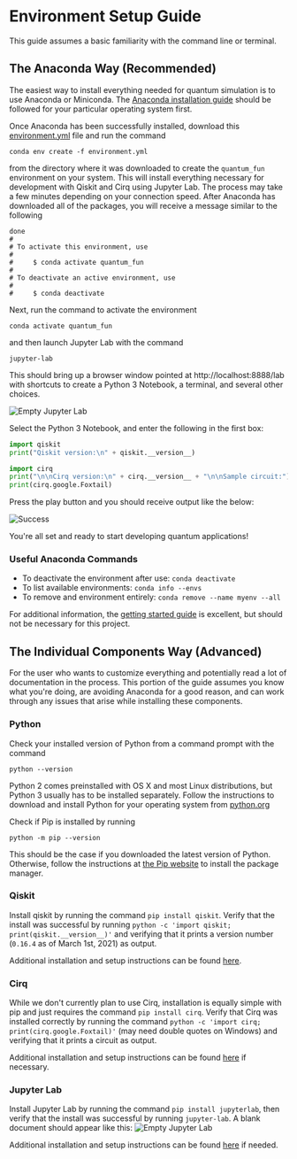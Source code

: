 # Environment Setup Guide
This guide assumes a basic familiarity with the command line or terminal.

## The Anaconda Way (Recommended)
The easiest way to install everything needed for quantum simulation is to use Anaconda or Miniconda. The [Anaconda installation guide](https://docs.anaconda.com/anaconda/install/) should be followed for your particular operating system first.

Once Anaconda has been successfully installed, download this [environment.yml](Resources/environment.yml) file and run the command
```
conda env create -f environment.yml
```
from the directory where it was downloaded to create the `quantum_fun` environment on your system. This will install everything necessary for development with Qiskit and Cirq using Jupyter Lab. The process may take a few minutes depending on your connection speed. After Anaconda has downloaded all of the packages, you will receive a message similar to the following
```
done
#
# To activate this environment, use
#
#     $ conda activate quantum_fun
#
# To deactivate an active environment, use
#
#     $ conda deactivate
```
Next, run the command to activate the environment
```
conda activate quantum_fun
```
and then launch Jupyter Lab with the command
```
jupyter-lab
```
This should bring up a browser window pointed at http://localhost:8888/lab with shortcuts to create a Python 3 Notebook, a terminal, and several other choices.

![Empty Jupyter Lab](images/emptylab.png)

Select the Python 3 Notebook, and enter the following in the first box:
```python
import qiskit
print("Qiskit version:\n" + qiskit.__version__)

import cirq
print("\n\nCirq version:\n" + cirq.__version__ + "\n\nSample circuit:")
print(cirq.google.Foxtail)
```
Press the play button and you should receive output like the below:

![Success](images/success.png)

You're all set and ready to start developing quantum applications!

### Useful Anaconda Commands
* To deactivate the environment after use: `conda deactivate`
* To list available environments: `conda info --envs`
* To remove and environment entirely: `conda remove --name myenv --all`

For additional information, the [getting started guide](https://docs.conda.io/projects/conda/en/latest/user-guide/getting-started.html) is excellent, but should not be necessary for this project.

## The Individual Components Way (Advanced)
For the user who wants to customize everything and potentially read a lot of documentation in the process. This portion of the guide assumes you know what you're doing, are avoiding Anaconda for a good reason, and can work through any issues that arise while installing these components.

### Python
Check your installed version of Python from a command prompt with the command
```
python --version
```
Python 2 comes preinstalled with OS X and most Linux distributions, but Python 3 usually has to be installed separately. Follow the instructions to download and install Python for your operating system from [python.org](https://www.python.org/downloads/)

Check if Pip is installed by running
```
python -m pip --version
```
This should be the case if you downloaded the latest version of Python. Otherwise, follow the instructions at [the Pip website](https://pip.pypa.io/en/stable/installing/) to install the package manager.

### Qiskit
Install qiskit by running the command `pip install qiskit`. Verify that the install was successful by running `python -c 'import qiskit; print(qiskit.__version__)'` and verifying that it prints a version number (`0.16.4` as of March 1st, 2021) as output.

Additional installation and setup instructions can be found [here](https://qiskit.org/documentation/install.html).

### Cirq
While we don't currently plan to use Cirq, installation is equally simple with pip and just requires the command `pip install cirq`. Verify that Cirq was installed correctly by running the command `python -c 'import cirq; print(cirq.google.Foxtail)'` (may need double quotes on Windows) and verifying that it prints a circuit as output.

Additional installation and setup instructions can be found [here](https://github.com/quantumlib/Cirq/blob/master/docs/install.md) if necessary.

### Jupyter Lab
Install Jupyter Lab by running the command `pip install jupyterlab`, then verify that the install was successful by running `jupyter-lab`. A blank document should appear like this:
![Empty Jupyter Lab](images/emptylab.png)

Additional installation and setup instructions can be found [here](https://jupyter.org/install) if needed.
